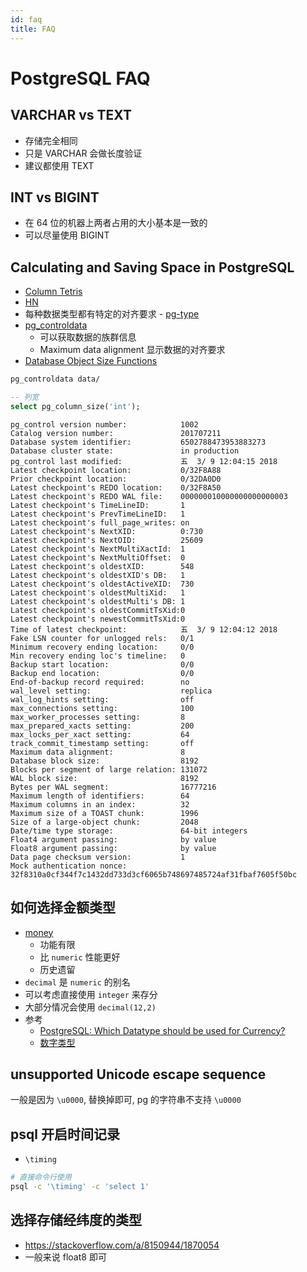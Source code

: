```yaml
---
id: faq
title: FAQ
---
```


# PostgreSQL FAQ

## VARCHAR vs TEXT
* 存储完全相同
* 只是 VARCHAR 会做长度验证
* 建议都使用 TEXT

## INT vs BIGINT
* 在 64 位的机器上两者占用的大小基本是一致的
* 可以尽量使用 BIGINT

## Calculating and Saving Space in PostgreSQL
* [Column Tetris](https://stackoverflow.com/a/7431468/1870054)
* [HN](https://news.ycombinator.com/item?id=16471242)
* 每种数据类型都有特定的对齐要求 - [pg-type](https://www.postgresql.org/docs/current/static/catalog-pg-type.html)
* [pg_controldata](https://www.postgresql.org/docs/current/static/app-pgcontroldata.html)
  * 可以获取数据的族群信息
  * Maximum data alignment 显示数据的对齐要求
* [Database Object Size Functions](https://www.postgresql.org/docs/current/static/functions-admin.html#FUNCTIONS-ADMIN-DBSIZE)

```bash
pg_controldata data/
```

```sql
-- 列宽
select pg_column_size('int');
```

```
pg_control version number:            1002
Catalog version number:               201707211
Database system identifier:           6502788473953883273
Database cluster state:               in production
pg_control last modified:             五  3/ 9 12:04:15 2018
Latest checkpoint location:           0/32F8A88
Prior checkpoint location:            0/32DA0D0
Latest checkpoint's REDO location:    0/32F8A50
Latest checkpoint's REDO WAL file:    000000010000000000000003
Latest checkpoint's TimeLineID:       1
Latest checkpoint's PrevTimeLineID:   1
Latest checkpoint's full_page_writes: on
Latest checkpoint's NextXID:          0:730
Latest checkpoint's NextOID:          25609
Latest checkpoint's NextMultiXactId:  1
Latest checkpoint's NextMultiOffset:  0
Latest checkpoint's oldestXID:        548
Latest checkpoint's oldestXID's DB:   1
Latest checkpoint's oldestActiveXID:  730
Latest checkpoint's oldestMultiXid:   1
Latest checkpoint's oldestMulti's DB: 1
Latest checkpoint's oldestCommitTsXid:0
Latest checkpoint's newestCommitTsXid:0
Time of latest checkpoint:            五  3/ 9 12:04:12 2018
Fake LSN counter for unlogged rels:   0/1
Minimum recovery ending location:     0/0
Min recovery ending loc's timeline:   0
Backup start location:                0/0
Backup end location:                  0/0
End-of-backup record required:        no
wal_level setting:                    replica
wal_log_hints setting:                off
max_connections setting:              100
max_worker_processes setting:         8
max_prepared_xacts setting:           200
max_locks_per_xact setting:           64
track_commit_timestamp setting:       off
Maximum data alignment:               8
Database block size:                  8192
Blocks per segment of large relation: 131072
WAL block size:                       8192
Bytes per WAL segment:                16777216
Maximum length of identifiers:        64
Maximum columns in an index:          32
Maximum size of a TOAST chunk:        1996
Size of a large-object chunk:         2048
Date/time type storage:               64-bit integers
Float4 argument passing:              by value
Float8 argument passing:              by value
Data page checksum version:           1
Mock authentication nonce:            32f8310a0cf344f7c1432dd733d3cf6065b748697485724af31fbaf7605f50bc
```

## 如何选择金额类型
* [money](https://www.postgresql.org/docs/current/static/datatype-money.html)
  * 功能有限
  * 比 `numeric` 性能更好
  * 历史遗留
* `decimal` 是 `numeric` 的别名
* 可以考虑直接使用 `integer` 来存分
* 大部分情况会使用 `decimal(12,2)`
* 参考
  * [PostgreSQL: Which Datatype should be used for Currency?](https://stackoverflow.com/q/15726535/1870054)
  * [数字类型](https://www.postgresql.org/docs/current/static/datatype-numeric.html)

## unsupported Unicode escape sequence

一般是因为 `\u0000`, 替换掉即可, pg 的字符串不支持 `\u0000`

## psql 开启时间记录
* `\timing`

```bash
# 直接命令行使用
psql -c '\timing' -c 'select 1'
```

## 选择存储经纬度的类型
* https://stackoverflow.com/a/8150944/1870054
* 一般来说 float8 即可
